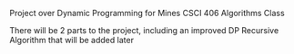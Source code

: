 Project over Dynamic Programming for Mines CSCI 406 Algorithms Class

There will be 2 parts to the project, including an improved DP Recursive Algorithm that will be added later
